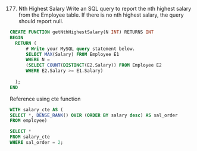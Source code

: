 177. Nth Highest Salary
Write an SQL query to report the nth highest salary from the Employee table. 
If there is no nth highest salary, the query should report null.

```sql
CREATE FUNCTION getNthHighestSalary(N INT) RETURNS INT
BEGIN
  RETURN (
      # Write your MySQL query statement below.
      SELECT MAX(Salary) FROM Employee E1
      WHERE N =
      (SELECT COUNT(DISTINCT(E2.Salary)) FROM Employee E2
      WHERE E2.Salary >= E1.Salary)
      
  );
END
```

Reference using cte function
```sql
WITH salary_cte AS (
SELECT *, DENSE_RANK() OVER (ORDER BY salary desc) AS sal_order 
FROM employee)

SELECT *
FROM salary_cte
WHERE sal_order = 2;

```
